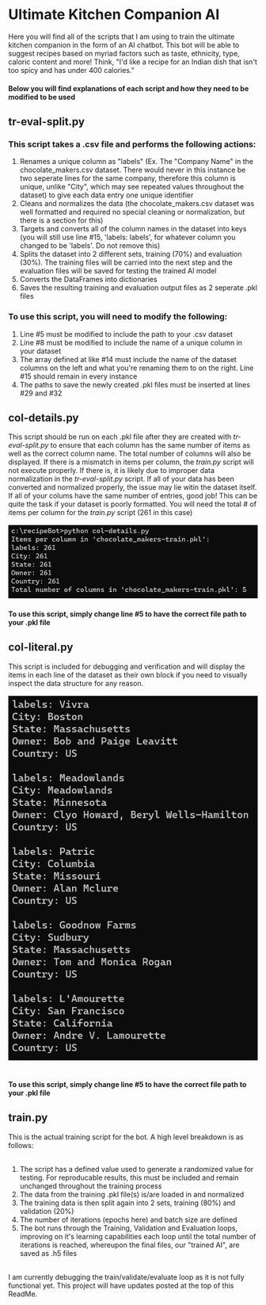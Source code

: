 <h1>Ultimate Kitchen Companion AI</h1>
Here you will find all of the scripts that I am using to train the ultimate kitchen companion in the form of an AI chatbot. This bot will be able to suggest recipes based on myriad factors such as taste, ethnicity, type, caloric content and more! Think, "I'd like a recipe for an Indian dish that isn't too spicy and has under 400 calories."
<h4>Below you will find explanations of each script and how they need to be modified to be used</h4>
<h2>tr-eval-split.py</h2>
<h3>This script takes a .csv file and performs the following actions:</h3>
<ol>
  <li>Renames a unique column as "labels" (Ex. The "Company Name" in the chocolate_makers.csv dataset. There would never in this instance be two seperate lines for the same company, therefore this column is unique, unlike "City", which may see repeated values throughout the dataset) to give each data entry one unique identifier</li> 
  <li>Cleans and normalizes the data (the chocolate_makers.csv dataset was well formatted and required no special cleaning or normalization, but there is a section for this)</li> 
  <li>Targets and converts all of the column names in the dataset into keys (you will still use line #15, 'labels: labels', for whatever column you changed to be 'labels'. Do not remove this)</li> 
  <li>Splits the dataset into 2 different sets, training (70%) and evaluation (30%). The training files will be carried into the next step and the evaluation files will be saved for testing the trained AI model</li> 
  <li>Converts the DataFrames into dictionaries</li>
  <li>Saves the resulting training and evaluation output files as 2 seperate .pkl files</li>
</ol>
<h3>To use this script, you will need to modify the following:</h3>
<ol>
  <li>Line #5 must be modified to include the path to your .csv dataset</li>
  <li>Line #8 must be modified to include the name of a unique column in your dataset</li>
  <li>The array defined at like #14 must include the name of the dataset columns on the left and what you're renaming them to on the right. Line #15 should remain in every instance</li>
  <li>The paths to save the newly created .pkl files must be inserted at lines #29 and #32</li>
</ol>
<h2>col-details.py</h2>
This script should be run on each .pkl file after they are created with <em>tr-eval-split.py</em> to ensure that each column has the same number of items as well as the correct column name. The total number of columns will also be displayed. If there is a mismatch in items per column, the <em>train.py</em> script will not execute properly. If there is, it is likely due to improper data normalization in the <em>tr-eval-split.py</em> script. If all of your data has been converted and normalized properly, the issue may lie witin the dataset itself. If all of your colums have the same number of entries, good job! This can be quite the task if your dataset is poorly formatted. You will need the total # of items per column for the <em>train.py</em> script (261 in this case)
<div>&nbsp</div>
<img src="./github-images/col-details.png">
<h4>To use this script, simply change line #5 to have the correct file path to your .pkl file</h4>
<h2>col-literal.py</h2>
This script is included for debugging and verification and will display the items in each line of the dataset as their own block if you need to visually inspect the data structure for any reason.
<div>&nbsp</div>
<img src="./github-images/col-literal.png">
<div>&nbsp</div>
<h4>To use this script, simply change line #5 to have the correct file path to your .pkl file</h4>
<h2>train.py</h2>
This is the actual training script for the bot. A high level breakdown is as follows:
<div>&nbsp</div>
<ol>
  <li>The script has a defined value used to generate a randomized value for testing. For reproducable results, this must be included and remain unchanged throughout the training process</li>
  <li>The data from the training .pkl file(s) is/are loaded in and normalized</li>
  <li>The training data is then split again into 2 sets, training (80%) and validation (20%)</li>
  <li>The number of iterations (epochs here) and batch size are defined</li>
  <li>The bot runs through the Training, Validation and Evaluation loops, improving on it's learning capabilities each loop until the total number of iterations is reached, whereupon the final files, our "trained AI",  are saved as .h5 files</li>
</ol>
<div>&nbsp</div>
I am currently debugging the train/validate/evaluate loop as it is not fully functional yet. This project will have updates posted at the top of this ReadMe.

